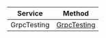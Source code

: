 | Service | Method |
| - |:-:|
GrpcTesting | [GrpcTesting](/docs/GrpcTesting/GrpcTestingqwertyuio.svg) 
